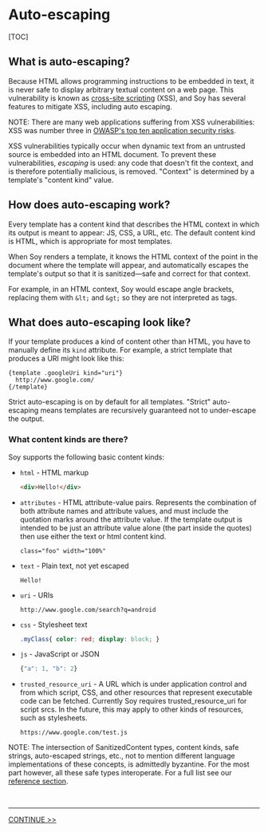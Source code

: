 # Auto-escaping

[TOC]

## What is auto-escaping?

Because HTML allows programming instructions to be embedded in text, it is never
safe to display arbitrary textual content on a web page. This vulnerability is
known as
[cross-site scripting](http://en.wikipedia.org/wiki/Cross-site_scripting) (XSS),
and Soy has several features to mitigate XSS, including auto escaping.

NOTE: There are many web applications suffering from XSS vulnerabilities: XSS
was number three in [OWASP's top ten application security
risks](http://www.owasp.org/index.php/Category:OWASP_Top_Ten_Project).

XSS vulnerabilities typically occur when dynamic text from an untrusted source
is embedded into an HTML document. To prevent these vulnerabilities, _escaping_
is used: any code that doesn't fit the context, and is therefore potentially
malicious, is removed. "Context" is determined by a template's "content kind"
value.

## How does auto-escaping work?

Every template has a content kind that describes the HTML context in which its
output is meant to appear: JS, CSS, a URL, etc. The default content kind is
HTML, which is appropriate for most templates.

When Soy renders a template, it knows the HTML context of the point in the
document where the template will appear, and automatically escapes the
template's output so that it is sanitized—safe and correct for that context.

For example, in an HTML context, Soy would escape angle brackets, replacing them
with `&lt;` and `&gt;` so they are not interpreted as tags.

## What does auto-escaping look like?

If your template produces a kind of content other than HTML, you have to
manually define its `kind` attribute. For example, a strict template that
produces a URI might look like this:

```soy
{template .googleUri kind="uri"}
  http://www.google.com/
{/template}
```

Strict auto-escaping is on by default for all templates. "Strict" auto-escaping
means templates are recursively guaranteed not to under-escape the output.

### What content kinds are there?

Soy supports the following basic content kinds:

*   `html` - HTML markup

    ```html
    <div>Hello!</div>
    ```

*   `attributes` - HTML attribute-value pairs. Represents the combination of
    both attribute names and attribute values, and must include the quotation
    marks around the attribute value. If the template output is intended to be
    just an attribute value alone (the part inside the quotes) then use either
    the text or html content kind.

    ```
    class="foo" width="100%"
    ```

*   `text` - Plain text, not yet escaped

    ```
    Hello!
    ```

*   `uri` - URIs

    ```
    http://www.google.com/search?q=android
    ```

*   `css` - Stylesheet text

    ```css
    .myClass{ color: red; display: block; }
    ```

*   `js` - JavaScript or JSON

    ```js
    {"a": 1, "b": 2}
    ```

*   `trusted_resource_uri` - A URL which is under application control and from
    which script, CSS, and other resources that represent executable code can be
    fetched. Currently Soy requires trusted_resource_uri for script srcs. In the
    future, this may apply to other kinds of resources, such as stylesheets.

    ```
    https://www.google.com/test.js
    ```

NOTE: The intersection of SanitizedContent types, content kinds, safe strings,
auto-escaped strings, etc., not to mention different language implementations of
these concepts, is admittedly byzantine. For the most part however, all these
safe types interoperate. For a full list see our [reference
section](../reference/types.md).

<br>

--------------------------------------------------------------------------------

<section class="nextButton"><a href="type-system.md">CONTINUE >></a></section>

<br>
